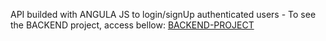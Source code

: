 API builded with ANGULA JS to login/signUp authenticated users -
To see the BACKEND project, access bellow:
[BACKEND-PROJECT](https://github.com/ThiagoBertachini/back-login-app)
